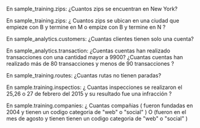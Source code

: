 En sample_training.zips: ¿Cuantos zips se encuentran en New York?

En sample_training.zips: ¿ Cuantos zips se ubican en una ciudad que empieze con B y termine en M o empize con B y termine en N ?

En sample_analytics.customers: ¿Cuantas clientes tienen solo una cuenta?

En sample_analytics.transaction: ¿Cuentas cuentas han realizado transacciones con una cantidad mayor a 9900?
¿Cuantas cuentas han realizado más de 80 transacciones y menos de 90 transacciones ?

En sample_training.routes: ¿Cuantas rutas no tienen paradas?

En sample.training.inspectios: ¿ Cuantas inspecciones se realizaron el 25,26 o 27 de febrero del 2015 y su resultado fue una infracción ?

En sample.training.companies: ¿ Cuantas compañias ( fueron fundadas en 2004 y tienen un codigo categoria de "web" o "social" )  O   (fueron en el mes de agosto y tienen tienen un codigo categoria de "web" o "social" )

